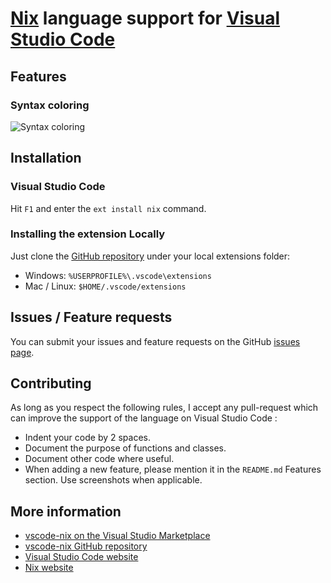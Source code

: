 # [Nix](https://nixos.org/nix/) language support for [Visual Studio Code](https://code.visualstudio.com/)

## Features
### Syntax coloring
![Syntax coloring](images/syntax-coloring.jpg)

## Installation
### Visual Studio Code
Hit `F1` and enter the `ext install nix` command.

### Installing the extension Locally
Just clone the [GitHub repository](https://github.com/wmertens/vscode-nix) under your local extensions folder:
* Windows: `%USERPROFILE%\.vscode\extensions`
* Mac / Linux: `$HOME/.vscode/extensions`

## Issues / Feature requests
You can submit your issues and feature requests on the GitHub [issues page](https://github.com/wmertens/vscode-nix/issues).

## Contributing
As long as you respect the following rules, I accept any pull-request which can improve the support of the language on Visual Studio Code :
* Indent your code by 2 spaces.
* Document the purpose of functions and classes.
* Document other code where useful.
* When adding a new feature, please mention it in the `README.md` Features section. Use screenshots when applicable.

## More information
* [vscode-nix on the Visual Studio Marketplace](https://marketplace.visualstudio.com/items/wmertens.Nix)
* [vscode-nix GitHub repository](https://github.com/wmertens/vscode-nix)
* [Visual Studio Code website](http://code.visualstudio.com/)
* [Nix website](https://nixos.org/nix/)
